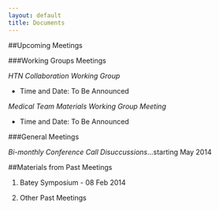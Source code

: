 ```yaml
---
layout: default
title: Documents
---
```


##Upcoming Meetings

###Working Groups Meetings

_HTN Collaboration Working Group_ 

- Time and Date: To Be Announced

*Medical Team Materials Working Group Meeting* 

- Time and Date: To Be Announced


###General Meetings

*Bi-monthly Conference Call Disuccussions*...starting May 2014

##Materials from Past Meetings

1. Batey Symposium - 08 Feb 2014

1. Other Past Meetings
